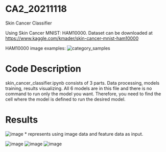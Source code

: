 # CA2_20211118

Skin Cancer Classifier

Using Skin Cancer MNIST: HAM10000. Dataset can be downloaded at https://www.kaggle.com/kmader/skin-cancer-mnist-ham10000

HAM10000 image examples:
![category_samples](https://user-images.githubusercontent.com/44110710/146600913-4ea212de-ebfe-40ed-b2a1-11d293389ad7.png)


# Code Description
skin_cancer_classifier.ipynb consists of 3 parts. Data processing, models training, results visualizing.
All 6 models are in this file and there is no command to run only the model you want. Therefore, you need to find the cell where the model is defined to run the desired model.


# Results
![image](https://user-images.githubusercontent.com/44110710/146601114-651513e4-388d-4e9e-ae46-f4ba0f8e245d.png)
 \* represents using image data and feature data as input.
 
![image](https://user-images.githubusercontent.com/44110710/146603704-28bd84af-cbcc-4ffe-a8e4-a2917e6190d3.png)
![image](https://user-images.githubusercontent.com/44110710/146603728-643c592e-9843-4517-8dab-37ae04e4fb7a.png)
![image](https://user-images.githubusercontent.com/44110710/146603720-baaa6d40-aa6c-4d66-afd6-e56e593d183c.png)

